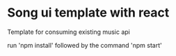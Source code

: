 # Song ui template with react
Template for consuming existing music api


run 'npm install' followed by the command 'npm start'
